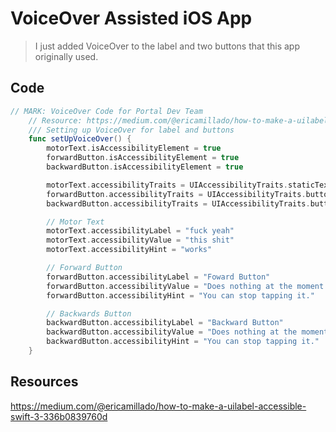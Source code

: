 # VoiceOver Assisted iOS App
> I just added VoiceOver to the label and two buttons that this app originally used.

## Code
```SWIFT
// MARK: VoiceOver Code for Portal Dev Team
    // Resource: https://medium.com/@ericamillado/how-to-make-a-uilabel-accessible-swift-3-336b0839760d
    /// Setting up VoiceOver for label and buttons
    func setUpVoiceOver() {
        motorText.isAccessibilityElement = true
        forwardButton.isAccessibilityElement = true
        backwardButton.isAccessibilityElement = true

        motorText.accessibilityTraits = UIAccessibilityTraits.staticText
        forwardButton.accessibilityTraits = UIAccessibilityTraits.button
        backwardButton.accessibilityTraits = UIAccessibilityTraits.button

        // Motor Text
        motorText.accessibilityLabel = "fuck yeah"
        motorText.accessibilityValue = "this shit"
        motorText.accessibilityHint = "works"

        // Forward Button
        forwardButton.accessibilityLabel = "Foward Button"
        forwardButton.accessibilityValue = "Does nothing at the moment."
        forwardButton.accessibilityHint = "You can stop tapping it."

        // Backwards Button
        backwardButton.accessibilityLabel = "Backward Button"
        backwardButton.accessibilityValue = "Does nothing at the moment."
        backwardButton.accessibilityHint = "You can stop tapping it."
    }
```
## Resources
https://medium.com/@ericamillado/how-to-make-a-uilabel-accessible-swift-3-336b0839760d
